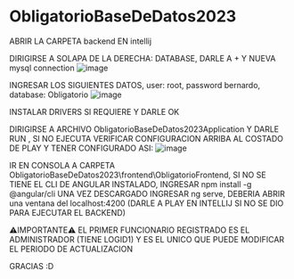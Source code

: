 # ObligatorioBaseDeDatos2023


ABRIR LA CARPETA backend EN intellij

DIRIGIRSE A SOLAPA DE LA DERECHA: DATABASE, DARLE A + Y NUEVA mysql connection
![image](https://github.com/tomasdarracq/ObligatorioBaseDeDatos2023/assets/110825915/9d7b6840-8a6d-45ec-9366-033df1447e28)

INGRESAR LOS SIGUIENTES DATOS, user: root, password bernardo, database: Obligatorio
![image](https://github.com/tomasdarracq/ObligatorioBaseDeDatos2023/assets/110825915/a4599f20-845a-497b-ae0b-d3d6f2afc434)

INSTALAR DRIVERS SI REQUIERE Y DARLE OK

DIRIGIRSE A ARCHIVO ObligatorioBaseDeDatos2023Application Y DARLE RUN , SI NO EJECUTA VERIFICAR CONFIGURACION ARRIBA AL COSTADO DE PLAY Y TENER CONFIGURADO ASI:
![image](https://github.com/tomasdarracq/ObligatorioBaseDeDatos2023/assets/110825915/dbc6abf1-799c-4ab5-b799-627bc1377478)

IR EN CONSOLA A CARPETA ObligatorioBaseDeDatos2023\frontend\ObligatorioFrontend, SI NO SE TIENE EL CLI DE ANGULAR INSTALADO, INGRESAR npm install -g @angular/cli
UNA VEZ DESCARGADO INGRESAR ng serve, DEBERIA ABRIR una ventana del localhost:4200 (DARLE A PLAY EN INTELLIJ SI NO SE DIO PARA EJECUTAR EL BACKEND)

⚠️IMPORTANTE⚠️
EL PRIMER FUNCIONARIO REGISTRADO ES EL ADMINISTRADOR (TIENE LOGID1) Y ES EL UNICO QUE PUEDE MODIFICAR EL PERIODO DE ACTUALIZACION


GRACIAS :D

